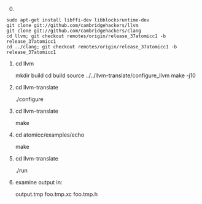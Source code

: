 


0)

    sudo apt-get install libffi-dev libblocksruntime-dev
    git clone git://github.com/cambridgehackers/llvm
    git clone git://github.com/cambridgehackers/clang
    cd llvm; git checkout remotes/origin/release_37atomicc1 -b release_37atomicc1
    cd ../clang; git checkout remotes/origin/release_37atomicc1 -b release_37atomicc1

1) cd llvm 

    mkdir build
    cd build
    source ../../llvm-translate/configure_llvm
    make -j10

2) cd llvm-translate

    ./configure

3) cd llvm-translate

    make

4) cd atomicc/examples/echo

    make 

5) cd llvm-translate

    ./run

6) examine output in:

    output.tmp foo.tmp.xc foo.tmp.h
